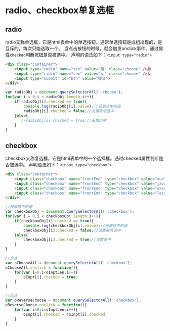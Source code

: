 # radio、checkbox单复选框

## radio
radio又称单选框，它是html表单中的单选按钮。通常单选按钮是成组出现的，是互斥的，每次只能选取一个。
当点击按钮的时候，就会触发onclick事件。通过属性`checked`判断按钮是否被选中。
声明的语法如下：`<input type="radio">`

```html
<div class="container">
    <input type="radio" name="sex" value="男" class="choose" />男
    <input type="radio" name="sex" value="女" class="choose" />女
    <input type="submit" id="btn" value="提交">
</div>
```

``` javascript
var radioObj = document.querySelectorAll('.choose');
for(var i = 0;i < radioObj.length;i++){
    if(radioObj[i].checked == true){
        console.log(radioObj[i].value);//获取选中的值
        radioObj[i].checked = false;//设置取消选中
    }else{
       //radioObj[i].checked = true;//设置选中
    }
}
```

## checkbox

checkbox又称复选框，它是html表单中的一个选择框。通过checked属性判断是否被选中。
声明语法如下：`<input type="checkbox">`

```html
<div class="container">
    <input class="checkbox" name="frontEnd" type="checkbox" value="vue" />vue
    <input class="checkbox" name="frontEnd" type="checkbox" value="javascript" />javascript
    <input class="checkbox" name="frontEnd" type="checkbox" value="sass" />sass
    <input class="checkbox" name="frontEnd" type="checkbox" value="less" />less
</div>     
```   

``` javascript
//获取选中的值
var checkboxObj = document.querySelectorAll('.checkbox');
for(var i = 0;i < checkboxObj.length;i++){
    if(checkboxObj[i].checked == true){
        console.log(checkboxObj[i].value);//获取选中的值
        checkboxObj[i].checked = false;//设置取消选中
    }else{
        checkboxObj[i].checked = true;//设置选中
    }
}

//全选
var oChooseAll = document.querySelectorAll('.checkbox');
oChooseAll.onclick = function(){
    for(var i=0;i<oInptLen;i++){
        oInpt[i].checked = true;
    }
}

//反选
var oReverseChoose = document.querySelectorAll('.checkbox');
oReverseChoose.onclick = function(){
    for(var i=0;i<oInptLen;i++){
        oInpt[i].checked = !oInpt[i].checked;
    }
}
```

